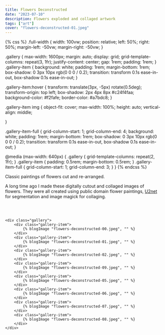 ```yaml
---
title: Flowers Deconstructed
date: "2023-07-10"
description: Flowers exploded and collaged artwork
tags: ["art"]
cover: "flowers-deconstructed-01.jpeg"
---
```


{% css %}
.full-width {
  width: 100vw;
  position: relative;
  left: 50%;
  right: 50%;
  margin-left: -50vw;
  margin-right: -50vw;
}

.gallery {
  max-width: 1600px;
  margin: auto;
  display: grid;
  grid-template-columns: repeat(3, 1fr);
  justify-content: center;
  gap: 1rem;
  padding: 1rem;
}
.gallery-item {
  background: white;
  padding: 1rem;
  margin-bottom: 1rem;
  box-shadow: 0 3px 10px rgb(0 0 0 / 0.2);
  transition: transform 0.1s ease-in-out, box-shadow 0.1s ease-in-out;
}


.gallery-item:hover {
	transform: translate(3px, -5px) rotate(0.5deg);
	transform-origin: top left;
	box-shadow: 2px 4px 8px #c24f4faa;
	background-color: #f2fafe;
	border-color: #a7bdc8;
}

.gallery-item img {
  object-fit: cover;
  max-width: 100%;
  height: auto;
  vertical-align: middle;

}

.gallery-item-full  {
  grid-column-start: 1;
  grid-column-end: 4;
  background: white;
  padding: 1rem;
  margin-bottom: 1rem;
  box-shadow: 0 3px 10px rgb(0 0 0 / 0.2);
  transition: transform 0.1s ease-in-out, box-shadow 0.1s ease-in-out;
}


@media (max-width: 640px) {
  .gallery {
    grid-template-columns: repeat(2, 1fr);
  }
  .gallery-item {
    padding: 0.5rem;
    margin-bottom: 0.5rem;
  }
  .gallery-item-full  {
    grid-column-start: 1;
    grid-column-end: 3;
  }
}
{% endcss %}

Classic paintings of flowers cut and re-arranged.

A long time ago I made these digitally cutout and collaged images of flowers. They were all created using public domain flower paintings, [U2net](https://arxiv.org/abs/2005.09007) for segmentation and image magick for collaging.

<br />

<div class="full-width">
<br />

    <div class="gallery">
        <div class="gallery-item">
            {% blogImage "flowers-deconstructed-00.jpeg", "" %}
        </div>
        <div class="gallery-item">
            {% blogImage "flowers-deconstructed-01.jpeg", "" %}
        </div>
        <div class="gallery-item">
            {% blogImage "flowers-deconstructed-02.jpeg", "" %}
        </div>
        <div class="gallery-item">
            {% blogImage "flowers-deconstructed-09.jpeg", "" %}
        </div>
        <div class="gallery-item">
            {% blogImage "flowers-deconstructed-05.jpeg", "" %}
        </div>
        <div class="gallery-item">
            {% blogImage "flowers-deconstructed-06.jpeg", "" %}
        </div>
        <div class="gallery-item">
            {% blogImage "flowers-deconstructed-07.jpeg", "" %}
        </div>
        <div class="gallery-item">
            {% blogImage "flowers-deconstructed-08.jpeg", "" %}
        </div>
    </div>
</div>
